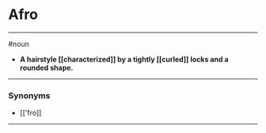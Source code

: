 # Afro
---
#noun
- **A hairstyle [[characterized]] by a tightly [[curled]] locks and a rounded shape.**
---
### Synonyms
- [['fro]]
---
